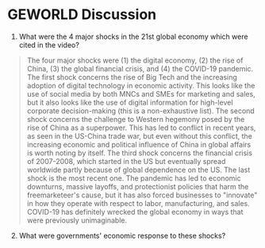 # GEWORLD Discussion

1. What were the 4 major shocks in the 21st global economy which were cited in the video?

> The four major shocks were (1) the digital economy, (2) the rise of China, (3) the global financial crisis, and (4) the COVID-19 pandemic. The first shock concerns the rise of Big Tech and the increasing adoption of digital technology in economic activity. This looks like the use of social media by both MNCs and SMEs for marketing and sales, but it also looks like the use of digital information for high-level corporate decision-making (this is a non-exhaustive list). The second shock concerns the challenge to Western hegemony posed by the rise of China as a superpower. This has led to conflict in recent years, as seen in the US-China trade war, but even without this conflict, the increasing economic and political influence of China in global affairs is worth noting by itself. The third shock concerns the financial crisis of 2007-2008, which started in the US but eventually spread worldwide partly because of global dependence on the US. The last shock is the most recent one. The pandemic has led to economic downturns, massive layoffs, and protectionist policies that harm the freemarketeer's cause, but it has also forced businesses to "innovate" in how they operate with respect to labor, manufacturing, and sales. COVID-19 has definitely wrecked the global economy in ways that were previously unimaginable.

2. What were governments' economic response to these shocks?
